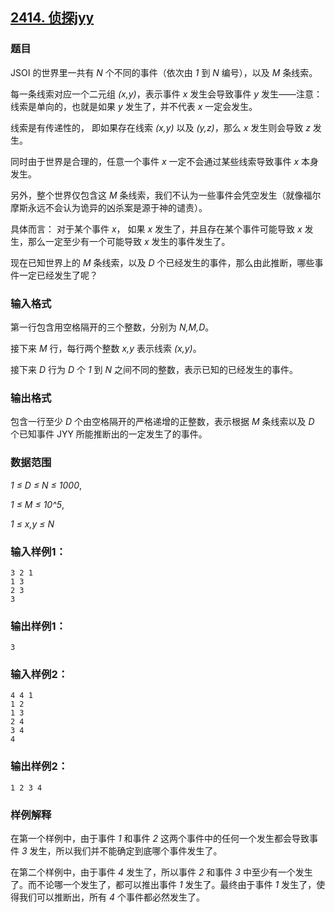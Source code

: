 ## [2414. 侦探jyy](https://www.acwing.com/problem/content/2416/)

### 题目

JSOI 的世界里一共有 *N* 个不同的事件（依次由 *1* 到 *N* 编号），以及 *M* 条线索。

每一条线索对应一个二元组 *(x,y)*，表示事件 *x* 发生会导致事件 *y* 发生——注意：线索是单向的，也就是如果 *y* 发生了，并不代表 *x* 一定会发生。

线索是有传递性的， 即如果存在线索 *(x,y)* 以及 *(y,z)*，那么 *x* 发生则会导致 *z* 发生。

同时由于世界是合理的，任意一个事件 *x* 一定不会通过某些线索导致事件 *x* 本身发生。

另外，整个世界仅包含这 *M* 条线索，我们不认为一些事件会凭空发生（就像福尔摩斯永远不会认为诡异的凶杀案是源于神的谴责）。

具体而言： 对于某个事件 *x*， 如果 *x* 发生了，并且存在某个事件可能导致 *x* 发生，那么一定至少有一个可能导致 *x* 发生的事件发生了。

现在已知世界上的 *M* 条线索，以及 *D* 个已经发生的事件，那么由此推断，哪些事件一定已经发生了呢？

### 输入格式

第一行包含用空格隔开的三个整数，分别为 *N,M,D*。

接下来 *M* 行，每行两个整数 *x,y* 表示线索 *(x,y)*。

接下来 *D* 行为 *D* 个 *1* 到 *N* 之间不同的整数，表示已知的已经发生的事件。

### 输出格式

包含一行至少 *D* 个由空格隔开的严格递增的正整数，表示根据 *M* 条线索以及 *D* 个已知事件 JYY 所能推断出的一定发生了的事件。

### 数据范围

*1 ≤ D ≤ N ≤ 1000*,

*1 ≤ M ≤ 10^5*,

*1 ≤ x,y ≤ N*

### 输入样例1：

```
3 2 1
1 3
2 3
3
```

### 输出样例1：

```
3
```

### 输入样例2：

```
4 4 1
1 2
1 3
2 4
3 4
4
```

### 输出样例2：

```
1 2 3 4
```

### 样例解释

在第一个样例中，由于事件 *1* 和事件 *2* 这两个事件中的任何一个发生都会导致事件 *3* 发生，所以我们并不能确定到底哪个事件发生了。

在第二个样例中，由于事件 *4* 发生了，所以事件 *2* 和事件 *3* 中至少有一个发生了。而不论哪一个发生了，都可以推出事件 *1* 发生了。最终由于事件 *1* 发生了，使得我们可以推断出，所有 *4* 个事件都必然发生了。
